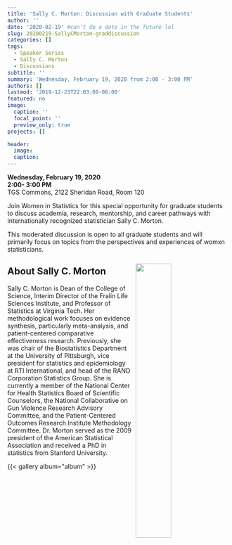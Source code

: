 ```yaml
---
title: 'Sally C. Morton: Discussion with Graduate Students'
author: ''
date: '2020-02-19' #can't do a date in the future lol
slug: 20200219-SallyCMorton-graddiscussion
categories: []
tags: 
  - Speaker Series
  - Sally C. Morton
  - Discussions
subtitle: ''
summary: 'Wednesday, February 19, 2020 from 2:00 - 3:00 PM'
authors: []
lastmod: '2019-12-23T22:03:09-06:00'
featured: no
image:
  caption: ''
  focal_point: ''
  preview_only: true
projects: []

header:
  image:   
  caption: 
---
```


**Wednesday, February 19, 2020**  
**2:00- 3:00 PM**  
TGS Commons, 2122 Sheridan Road, Room 120    

Join Women in Statistics for this special opportunity for graduate students to discuss academia, research, mentorship, and career pathways with internationally recognized statistician Sally C. Morton.

This moderated discussion is open to all graduate students and will primarily focus on topics from the perspectives and experiences of womxn statisticians.

<img alt = '' width=40% src='sallymortonpicture.jpg' align="right" style="margin: 10px;"/>
  
## About Sally C. Morton  
Sally C. Morton is Dean of the College of Science, Interim Director of the Fralin Life Sciences Institute, and Professor of Statistics at Virginia Tech. Her methodological work focuses on evidence synthesis, particularly meta-analysis, and patient-centered comparative effectiveness research. Previously, she was chair of the Biostatistics Department at the University of Pittsburgh, vice president for statistics and epidemiology at RTI International, and head of the RAND Corporation Statistics Group. She is currently a member of the National Center for Health Statistics Board of Scientific Counselors, the National Collaborative on Gun Violence Research Advisory Committee, and the Patient-Centered Outcomes Research Institute Methodology Committee. Dr. Morton served as the 2009 president of the American Statistical Association and received a PhD in statistics from Stanford University.  

{{< gallery album="album" >}}
